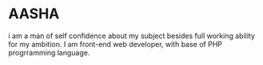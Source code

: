 # AASHA
i am a man of self confidence about my subject besides full working ability for my ambition.
I am front-end web developer, with base of PHP progrramming language.   

